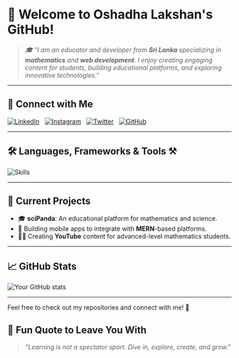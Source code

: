 # 🐼 Welcome to Oshadha Lakshan's GitHub!  

> _🎓 "I am an educator and developer from **Sri Lanka** specializing in **mathematics** and **web development**. I enjoy creating engaging content for students, building educational platforms, and exploring innovative technologies."_ 

---

## 🔗 Connect with Me

[![LinkedIn](https://skillicons.dev/icons?i=linkedin)](https://www.linkedin.com/in/oshadha-lakshan) &nbsp;  [![Instagram](https://skillicons.dev/icons?i=instagram)](https://www.instagram.com/oshadha.lakshan.7) &nbsp;  [![Twitter](https://skillicons.dev/icons?i=twitter)](https://twitter.com/oshadha.lakshan.7) &nbsp;  [![GitHub](https://skillicons.dev/icons?i=github)](https://github.com/oshadhalakshan)

---

## 🛠️ **Languages, Frameworks & Tools** ⚒️  

<div align="">
  <img src="https://skillicons.dev/icons?i=html,css,js,react,redux,nodejs,express,tailwind,bootstrap,python,django,mongodb,mysql,postgres,docker,git,github,heroku,linux,figma,vscode" alt="Skills" />
</div>

---

## 🌱 Current Projects

- 🎓 **sciPanda**: An educational platform for mathematics and science.
- 📱 Building mobile apps to integrate with **MERN**-based platforms.
- 🧑‍🏫 Creating **YouTube** content for advanced-level mathematics students.

---

## 📈 GitHub Stats

![Your GitHub stats](https://github-readme-stats.vercel.app/api?username=oshadhalakshan&show_icons=true&theme=radical)  

---

Feel free to check out my repositories and connect with me! 🚀


## 🌟 **Fun Quote to Leave You With**  

> _"Learning is not a spectator sport. Dive in, explore, create, and grow."_  
